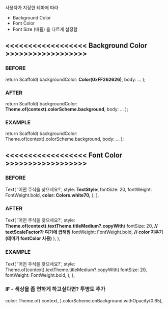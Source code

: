 사용자가 지정한 테마에 따라
- Background Color
- Font Color
- Font Size (배율)
을 다르게 설정함

## <<<<<<<<<<<<<<<<<< Background Color >>>>>>>>>>>>>>>>>>
### BEFORE
return Scaffold(
  backgroundColor: **Color(0xFF262626)**,
  body: ...
);
### AFTER
return Scaffold(
  backgroundColor: **Theme.of(context).colorScheme.background**,
  body: ...
);
### EXAMPLE
return Scaffold(
  backgroundColor: Theme.of(context).colorScheme.background,
  body: ...
);

## <<<<<<<<<<<<<<<<<< Font Color >>>>>>>>>>>>>>>>>>
### BEFORE
Text(
  '어떤 주식을 찾으세요?',
  style: **TextStyle**(
    fontSize: 20,
    fontWeight: FontWeight.bold,
    **color: Colors.white70,**
  ),
),
### AFTER
Text(
  '어떤 주식을 찾으세요?',
  style: **Theme.of(context).textTheme.titleMedium?.copyWith**(
    fontSize: 20, **// textScaleFactor가 여기에 곱해짐**
    fontWeight: FontWeight.bold,
    **// color 지우기 (테마가 fontColor 사용)**
  ),
),
### EXAMPLE
Text(
  '어떤 주식을 찾으세요?',
  style: Theme.of(context).textTheme.titleMedium?.copyWith(
    fontSize: 20,
    fontWeight: FontWeight.bold,
  ),
),
### IF - 색상을 좀 연하게 하고싶다면? 투명도 추가
color: Theme.of(
    context,
).colorScheme.onBackground.withOpacity(0.65),